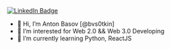 <div id="badges">
  <a href="[your-linkedin-URL](https://www.linkedin.com/in/anton-basov-7671071bb/)">
    <img src="https://img.shields.io/badge/LinkedIn-blue?style=for-the-badge&logo=linkedin&logoColor=white" alt="LinkedIn Badge"/>
  </a>
</div>

- 👋 Hi, I’m Anton Basov [@bvs0tkin]
- 👀 I’m interested for Web 2.0 && Web 3.0 Developing
- 🌱 I’m currently learning Python, ReactJS

<!---
bvs0tkin/bvs0tkin is a ✨ special ✨ repository because its `README.md` (this file) appears on your GitHub profile.
You can click the Preview link to take a look at your changes.
--->
